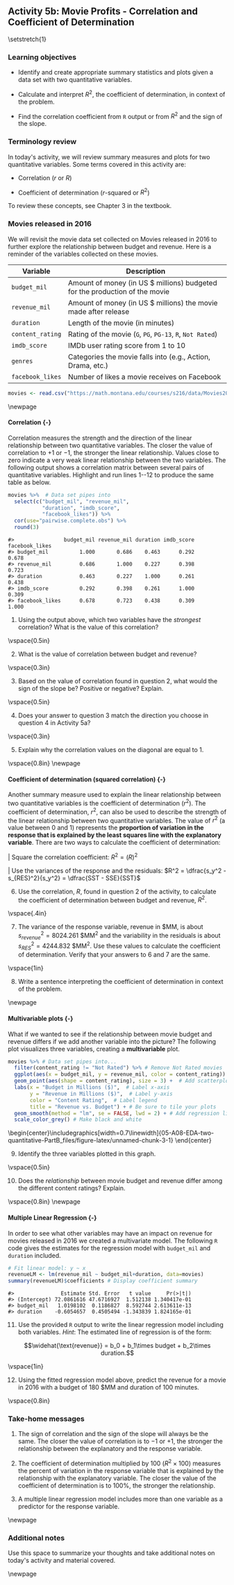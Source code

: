 ## Activity 5b:  Movie Profits - Correlation and Coefficient of Determination

\setstretch{1}

### Learning objectives

* Identify and create appropriate summary statistics and plots
  given a data set with two quantitative variables.
  
* Calculate and interpret $R^2$, the coefficient of determination, in context of the problem.

* Find the correlation coefficient from `R` output or from $R^2$ and the sign of the slope.

### Terminology review

In today's activity, we will review summary measures and plots for two quantitative variables.  Some terms covered in this activity are:

* Correlation ($r$ or $R$)

* Coefficient of determination ($r$-squared or $R^2$)

To review these concepts, see Chapter 3 in the textbook.  

### Movies released in 2016

We will revisit the movie data set collected on Movies released in 2016 to further explore the relationship between budget and revenue. Here is a reminder of the variables collected on these movies.

| **Variable** 	| **Description** |
|----	|-------------	|
| `budget_mil` | Amount of money (in US $ millions) budgeted for the production of the movie |
| `revenue_mil` | Amount of money (in US $ millions) the movie made after release|
| `duration` | Length of the movie (in minutes)|
| `content_rating` | Rating of the movie (`G`, `PG`, `PG-13`, `R`, `Not Rated`)|
| `imdb_score` | IMDb user rating score from 1 to 10 |
| `genres` | Categories the movie falls into (e.g., Action, Drama, etc.) |
| `facebook_likes` | Number of likes a movie receives on Facebook |


```r
movies <- read.csv("https://math.montana.edu/courses/s216/data/Movies2016.csv") # Reads in data set
```

\newpage

#### Correlation  {-}

Correlation measures the strength and the direction of the linear relationship between two quantitative variables.  The closer the value of correlation to $+1$ or $-1$, the stronger the linear relationship.  Values close to zero indicate a very weak linear relationship between the two variables.  The following output shows a correlation matrix between several pairs of quantitative variables.  Highlight and run lines 1--12 to produce the same table as below.



```r
movies %>%  # Data set pipes into
  select(c("budget_mil", "revenue_mil", 
           "duration", "imdb_score", 
           "facebook_likes")) %>%
  cor(use="pairwise.complete.obs") %>%
  round(3)
```

```
#>                budget_mil revenue_mil duration imdb_score facebook_likes
#> budget_mil          1.000       0.686    0.463      0.292          0.678
#> revenue_mil         0.686       1.000    0.227      0.398          0.723
#> duration            0.463       0.227    1.000      0.261          0.438
#> imdb_score          0.292       0.398    0.261      1.000          0.309
#> facebook_likes      0.678       0.723    0.438      0.309          1.000
```

1.  Using the output above, which two variables have the *strongest* correlation? What is the value of this correlation?

\vspace{0.5in}

2.  What is the value of correlation between budget and revenue?

\vspace{0.3in}

3.  Based on the value of correlation found in question 2, what would the sign of the slope be? Positive or negative?  Explain.

\vspace{0.5in}

4.  Does your answer to question 3 match the direction you choose in question 4 in Activity 5a?

\vspace{0.3in}

5.  Explain why the correlation values on the diagonal are equal to 1.

\vspace{0.8in}
\newpage

#### Coefficient of determination (squared correlation) {-}

Another summary measure used to explain the linear relationship between two quantitative variables is the coefficient of determination ($r^2$). The coefficient of determination, $r^2$, can also be used to describe the strength of the linear relationship between two quantitative variables. The value of $r^2$ (a value between 0 and 1) represents the **proportion of variation in the response that is explained by the least squares line with the explanatory variable**.  There are two ways to calculate the coefficient of determination: 

|    Square the correlation coefficient:  $R^2 = (R)^2$

|    Use the variances of the response and the residuals:  $R^2 = \dfrac{s_y^2 - s_{RES}^2}{s_y^2} = \dfrac{SST - SSE}{SST}$


6.  Use the correlation, $R$, found in question 2 of the activity, to calculate the coefficient of determination between budget and revenue, $R^2$.

\vspace{.4in}

7.  The variance of the response variable, revenue in \$MM, is about $s_{revenue}^2 = 8024.261$ \$MM$^2$  and the variability in the residuals is about $s_{RES}^2 = 4244.832$ \$MM$^2$.  Use these values to calculate the coefficient of determination.  Verify that your answers to 6 and 7 are the same.

\vspace{1in}

8.  Write a sentence interpreting the coefficient of determination in context of the problem.

\newpage

#### Multivariable plots {-}
What if we wanted to see if the relationship between movie budget and revenue differs if we add another variable into the picture?  The following plot visualizes three variables, creating a **multivariable** plot. 


```r
movies %>% # Data set pipes into...
  filter(content_rating != "Not Rated") %>% # Remove Not Rated movies
  ggplot(aes(x = budget_mil, y = revenue_mil, color = content_rating)) +  # Specify variables
  geom_point(aes(shape = content_rating), size = 3) +  # Add scatterplot of points
  labs(x = "Budget in Millions ($)",  # Label x-axis
       y = "Revenue in Millions ($)",  # Label y-axis
       color = "Content Rating",  # Label legend
       title = "Revenue vs. Budget") + # Be sure to tile your plots
  geom_smooth(method = "lm", se = FALSE, lwd = 2) + # Add regression lines
  scale_color_grey() # Make black and white
```



\begin{center}\includegraphics[width=0.7\linewidth]{05-A08-EDA-two-quantitative-PartB_files/figure-latex/unnamed-chunk-3-1} \end{center}

9.  Identify the three variables plotted in this graph.

\vspace{0.5in}

10. Does the *relationship* between movie budget and revenue differ among the different content ratings?  Explain.

\vspace{0.8in}
\newpage

#### Multiple Linear Regression {-}

In order to see what other variables may have an impact on revenue for movies released in 2016 we created a multivariate model.  The following `R` code gives the estimates for the regression model with `budget_mil` and `duration` included.


```r
# Fit linear model: y ~ x
revenueLM <- lm(revenue_mil ~ budget_mil+duration, data=movies)
summary(revenueLM)$coefficients # Display coefficient summary
```

```
#>               Estimate Std. Error   t value     Pr(>|t|)
#> (Intercept) 72.0861616 47.6716927  1.512138 1.340417e-01
#> budget_mil   1.0198102  0.1186827  8.592744 2.613611e-13
#> duration    -0.6054657  0.4505494 -1.343839 1.824165e-01
```

11. Use the provided `R` output to write the linear regression model including both variables.  *Hint*: The estimated line of regression is of the form:

$$\widehat{\text{revenue}} = b_0 + b_1\times budget + b_2\times duration.$$

\vspace{1in}

12. Using the fitted regression model above, predict the revenue for a movie in 2016 with a budget of 180 $MM and duration of 100 minutes.

\vspace{0.8in}

### Take-home messages

1. The sign of correlation and the sign of the slope will always be the same.  The closer the value of correlation is to $-1$ or $+1$, the stronger the relationship between the explanatory and the response variable.  

2.  The coefficient of determination multiplied by 100 ($R^2 \times 100$) measures the percent of variation in the response variable that is explained by the relationship with the explanatory variable.  The closer the value of the coefficient of determination is to 100%, the stronger the relationship.

3. A multiple linear regression model includes more than one variable as a predictor for the response variable.

\newpage

### Additional notes

Use this space to summarize your thoughts and take additional notes on today's activity and material covered.

\newpage
